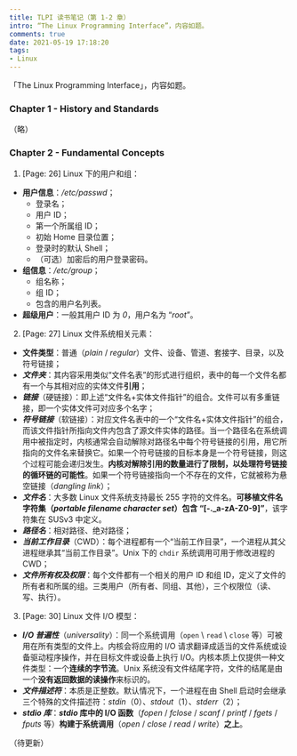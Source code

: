 ```yaml
---
title: TLPI 读书笔记（第 1-2 章）
intro: “The Linux Programming Interface”，内容如题。
comments: true
date: 2021-05-19 17:18:20
tags:
- Linux
---
```


「The Linux Programming Interface」，内容如题。

### Chapter 1 - History and Standards

（略）

### Chapter 2 - Fundamental Concepts

1. [Page: 26] Linux 下的用户和组：

* **用户信息**：*/etc/passwd*；
  * 登录名；
  * 用户 ID；
  * 第一个所属组 ID；
  * 初始 Home 目录位置；
  * 登录时的默认 Shell；
  * （可选）加密后的用户登录密码。
* **组信息**：*/etc/group*；
  * 组名称；
  * 组 ID；
  * 包含的用户名列表。
* **超级用户**：一般其用户 ID 为 *0*，用户名为 “*root*”。

2. [Page: 27] Linux 文件系统相关元素：

* **文件类型**：普通（*plain* / *regular*）文件、设备、管道、套接字、目录，以及符号链接；
* ***文件夹***：其内容采用类似“文件名表”的形式进行组织，表中的每一个文件名都有一个与其相对应的实体文件**引用**；
* ***链接***（硬链接）：即上述“文件名+实体文件指针”的组合。文件可以有多重链接，即一个实体文件可对应多个名字；
* ***符号链接***（软链接）：对应文件名表中的一个“文件名+实体文件指针”的组合，而该文件指针所指向文件内包含了源文件实体的路径。当一个路径名在系统调用中被指定时，内核通常会自动解除对路径名中每个符号链接的引用，用它所指向的文件名来替换它。如果一个符号链接的目标本身是一个符号链接，则这个过程可能会递归发生。**内核对解除引用的数量进行了限制，以处理符号链接的循环链的可能性**。如果一个符号链接指向一个不存在的文件，它就被称为悬空链接（*dangling link*）；
* ***文件名***：大多数 Linux 文件系统支持最长 255 字符的文件名。**可移植文件名字符集（*portable filename character set*）包含 “\[-._a-zA-Z0-9\]”**，该字符集在 SUSv3 中定义。
* ***路径名***：相对路径、绝对路径；
* ***当前工作目录***（CWD）：每个进程都有一个“当前工作目录”，一个进程从其父进程继承其“当前工作目录”。Unix 下的 `chdir` 系统调用可用于修改进程的 CWD；
* ***文件所有权及权限***：每个文件都有一个相关的用户 ID 和组 ID，定义了文件的所有者和所属的组。三类用户（所有者、同组、其他），三个权限位（读、写、执行）。

3. [Page: 30] Linux 文件 I/O 模型：

* ***I/O 普遍性***（*universality*）：同一个系统调用（`open` \ `read` \ `close` 等）可被用在所有类型的文件上。内核会将应用的 I/O 请求翻译成适当的文件系统或设备驱动程序操作，并在目标文件或设备上执行 I/O。内核本质上仅提供一种文件类型：一个**连续的字节流**。Unix 系统没有文件结尾字符，文件的结尾是由一个**没有返回数据的读操作**来标识的。
* ***文件描述符***：本质是正整数。默认情况下，一个进程在由 Shell 启动时会继承三个特殊的文件描述符：*stdin*（0）、*stdout*（1）、*stderr*（2）；
* ***stdio 库***：***stdio* 库中的 I/O 函数**（*fopen* / *fclose* / *scanf* / *printf* / *fgets* / *fputs* 等）**构建于系统调用**（*open* / *close* / *read* / *write*）**之上**。

（待更新）
